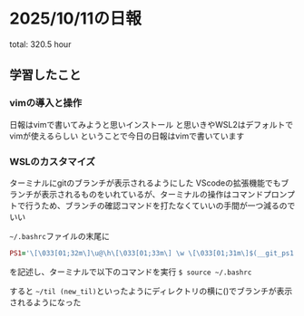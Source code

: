 # 2025/10/11の日報
total: 320.5 hour

## 学習したこと
### vimの導入と操作

日報はvimで書いてみようと思いインストール
と思いきやWSL2はデフォルトでvimが使えるらしい
ということで今日の日報はvimで書いています

### WSLのカスタマイズ

ターミナルにgitのブランチが表示されるようにした
VScodeの拡張機能でもブランチが表示されるものをいれているが、ターミナルの操作はコマンドプロンプトで行うため、ブランチの確認コマンドを打たなくていいの手間が一つ減るのでいい

`~/.bashrc`ファイルの末尾に
```ruby
PS1='\[\033[01;32m\]\u@\h\[\033[01;33m\] \w \[\033[01;31m\]$(__git_ps1 "(%s)") \n\[\033[01;34m\]\$\[\033[00m\] '
```
を記述し、ターミナルで以下のコマンドを実行
`$ source ~/.bashrc`

すると
`~/til (new_til)`といったようにディレクトリの横に()でブランチが表示されるようになった
